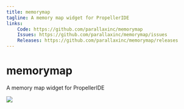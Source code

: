 ```yaml
---
title: memorymap
tagline: A memory map widget for PropellerIDE
links:
    Code: https://github.com/parallaxinc/memorymap
    Issues: https://github.com/parallaxinc/memorymap/issues
    Releases: https://github.com/parallaxinc/memorymap/releases
---
```

# memorymap

A memory map widget for PropellerIDE

![](https://github.com/parallaxinc/memorymap/raw/master/screenshots/MemoryMap_018.png)

